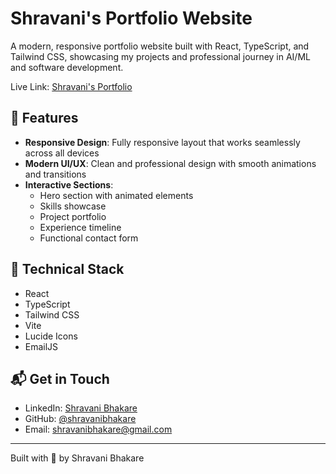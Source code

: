 # Shravani's Portfolio Website

A modern, responsive portfolio website built with React, TypeScript, and Tailwind CSS, showcasing my projects and professional journey in AI/ML and software development.

Live Link: [Shravani's Portfolio](https://myportfolio-beta-ten-61.vercel.app/)


## 🌟 Features

- **Responsive Design**: Fully responsive layout that works seamlessly across all devices  
- **Modern UI/UX**: Clean and professional design with smooth animations and transitions  
- **Interactive Sections**:  
  - Hero section with animated elements  
  - Skills showcase  
  - Project portfolio  
  - Experience timeline  
  - Functional contact form  

## 🔧 Technical Stack

- React  
- TypeScript  
- Tailwind CSS  
- Vite  
- Lucide Icons
- EmailJS






## 📬 Get in Touch

- LinkedIn: [Shravani Bhakare](https://www.linkedin.com/in/shravani-bhakare)  
- GitHub: [@shravanibhakare](https://github.com/shravanibhakare)  
- Email: shravanibhakare@gmail.com  

---

Built with 💛 by Shravani Bhakare
